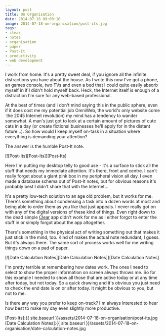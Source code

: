 ```yaml
---
layout: post
title: On Organisation
date: 2014-07-18 09:00:10
image: 2014-07-18-on-organisation/post-its.jpg
tags:
- clear
- notes
- organisation
- paper
- Post-It
- productivity
- web development
---
```

I work from home. It's a pretty sweet deal, if you ignore all the infinite distractions you have about the house. As I write this now I've got a phone, an games console, two TVs and even a bed that I could quite easily absorb myself in if I didn't hold myself back. Heck, the Internet itself is enough of a distraction I'm sure for any web-based professional.

At the best of times (and I don't mind saying this in the public sphere, even if it does cost me my potential job OmniWeb, the world's only website come  the 2045 Internet revolution) my mind has a tendency to wander somewhat. A man's just got to look at a certain amount of pictures of cute cats in a day (or create fictional businesses he'll apply for in the distant future...). So how would I keep myself on-task in a situation where everything is demanding your attention?

The answer is the humble Post-It note.

[![Post-Its][Post-Its]][Post-Its]

Here I'm putting my desktop telly to good use - it's a surface to stick all the stuff that needs my immediate attention. It's there, front and centre. I can't really forget about a giant pink box in my peripheral vision all day. I even made a database schema out of Post-It notes, but for obvious reasons it's probably best I didn't share that with the Internet...

It's a pretty low-tech solution to an age old problem, but it works for me. There's something about condensing a task into a dozen words at most and being able to order them as you like that just appeals. I never really got on with any of the digital versions of these kind of things. Even right down to the dead simple [Clear][Clear] app didn't work for me as I either forgot to enter the stuff in or simply forgot about the app altogether.

There's something in the physical act of writing something out that makes it just stick in the mind, too. Kind of makes the actual note redundant, I guess. But it's always there. The same sort of process works well for me writing things down on a pad of paper.

[![Date Calculation Notes][Date Calculation Notes]][Date Calculation Notes]

I'm pretty terrible at remembering how dates work. The ones I need to select to show the proper information on screen always throws me. So for this example I needed to show all those that are active today or at any time after today, but not today. So a quick drawing and it's obvious you just need to check the end date is on or after today. It might be obvious to you, but not to me.

Is there any way you prefer to keep on-track? I'm always interested to hear how best to make my day even slightly more productive.

[Post-Its]:{{ site.baseurl }}/assets/2014-07-18-on-organisation/post-its.jpg
[Date Calculation Notes]:{{ site.baseurl }}/assets/2014-07-18-on-organisation/date-calculation-notes.jpg

[Clear]:http://realmacsoftware.com/clear